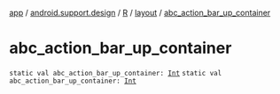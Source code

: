 [app](../../../index.md) / [android.support.design](../../index.md) / [R](../index.md) / [layout](index.md) / [abc_action_bar_up_container](.)

# abc_action_bar_up_container

`static val abc_action_bar_up_container: `[`Int`](https://kotlinlang.org/api/latest/jvm/stdlib/kotlin/-int/index.html)
`static val abc_action_bar_up_container: `[`Int`](https://kotlinlang.org/api/latest/jvm/stdlib/kotlin/-int/index.html)